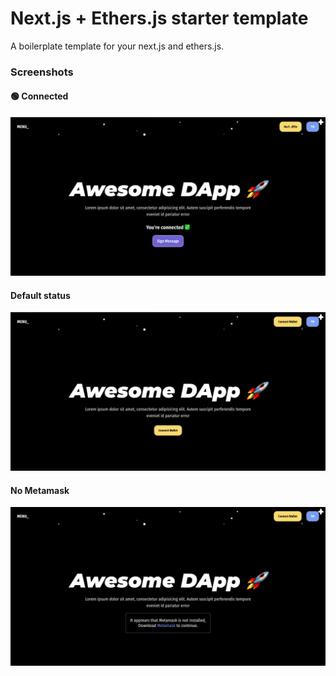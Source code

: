 # Next.js + Ethers.js starter template

A boilerplate template for your next.js and ethers.js.

### Screenshots

#### 🟢 Connected

![connected to metamask](screenshots/connected.png)

#### Default status

![Default status](screenshots/not-connected.png)

#### No Metamask

![User dont have metamask installed](screenshots/no-metamask.png)
